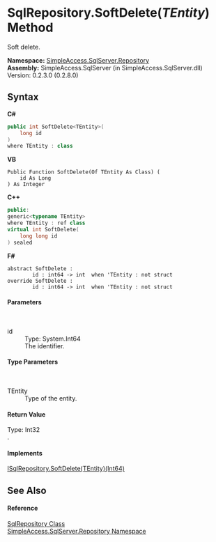 # SqlRepository.SoftDelete(*TEntity*) Method 
 

Soft delete.

**Namespace:**&nbsp;<a href="7ca62ec4-9e1e-7797-72d1-08cdad8b8511">SimpleAccess.SqlServer.Repository</a><br />**Assembly:**&nbsp;SimpleAccess.SqlServer (in SimpleAccess.SqlServer.dll) Version: 0.2.3.0 (0.2.8.0)

## Syntax

**C#**<br />
``` C#
public int SoftDelete<TEntity>(
	long id
)
where TEntity : class

```

**VB**<br />
``` VB
Public Function SoftDelete(Of TEntity As Class) ( 
	id As Long
) As Integer
```

**C++**<br />
``` C++
public:
generic<typename TEntity>
where TEntity : ref class
virtual int SoftDelete(
	long long id
) sealed
```

**F#**<br />
``` F#
abstract SoftDelete : 
        id : int64 -> int  when 'TEntity : not struct
override SoftDelete : 
        id : int64 -> int  when 'TEntity : not struct
```


#### Parameters
&nbsp;<dl><dt>id</dt><dd>Type: System.Int64<br />The identifier.</dd></dl>

#### Type Parameters
&nbsp;<dl><dt>TEntity</dt><dd>Type of the entity.</dd></dl>

#### Return Value
Type: Int32<br />.

#### Implements
<a href="ccadeabc-6928-8881-e60f-00b37287d314">ISqlRepository.SoftDelete(TEntity)(Int64)</a><br />

## See Also


#### Reference
<a href="0ff2b0ef-5784-3948-375a-e5aebc484660">SqlRepository Class</a><br /><a href="7ca62ec4-9e1e-7797-72d1-08cdad8b8511">SimpleAccess.SqlServer.Repository Namespace</a><br />